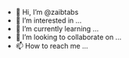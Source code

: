 - 👋 Hi, I’m @zaibtabs
- 👀 I’m interested in ...
- 🌱 I’m currently learning ...
- 💞️ I’m looking to collaborate on ...
- 📫 How to reach me ...

<!---
zaibtabs/zaibtabs is a ✨ special ✨ repository because its `README.md` (this file) appears on your GitHub profile.
You can click the Preview link to take a look at your changes.
--->
